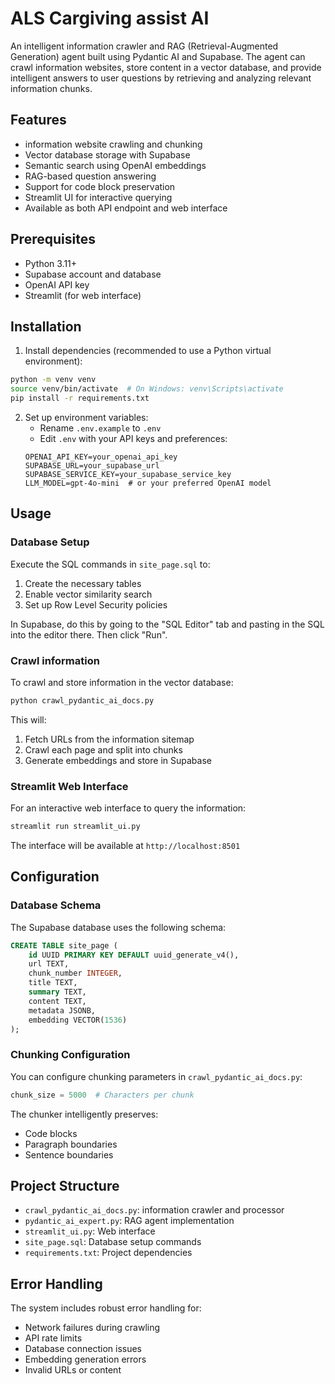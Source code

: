 # ALS Cargiving assist AI

An intelligent information crawler and RAG (Retrieval-Augmented Generation) agent built using Pydantic AI and Supabase. The agent can crawl information websites, store content in a vector database, and provide intelligent answers to user questions by retrieving and analyzing relevant information chunks.

## Features

- information website crawling and chunking
- Vector database storage with Supabase
- Semantic search using OpenAI embeddings
- RAG-based question answering
- Support for code block preservation
- Streamlit UI for interactive querying
- Available as both API endpoint and web interface

## Prerequisites

- Python 3.11+
- Supabase account and database
- OpenAI API key
- Streamlit (for web interface)

## Installation

1. Install dependencies (recommended to use a Python virtual environment):
```bash
python -m venv venv
source venv/bin/activate  # On Windows: venv\Scripts\activate
pip install -r requirements.txt
```

2. Set up environment variables:
   - Rename `.env.example` to `.env`
   - Edit `.env` with your API keys and preferences:
   ```env
   OPENAI_API_KEY=your_openai_api_key
   SUPABASE_URL=your_supabase_url
   SUPABASE_SERVICE_KEY=your_supabase_service_key
   LLM_MODEL=gpt-4o-mini  # or your preferred OpenAI model
   ```

## Usage

### Database Setup

Execute the SQL commands in `site_page.sql` to:
1. Create the necessary tables
2. Enable vector similarity search
3. Set up Row Level Security policies

In Supabase, do this by going to the "SQL Editor" tab and pasting in the SQL into the editor there. Then click "Run".

### Crawl information

To crawl and store information in the vector database:

```bash
python crawl_pydantic_ai_docs.py
```

This will:
1. Fetch URLs from the information sitemap
2. Crawl each page and split into chunks
3. Generate embeddings and store in Supabase

### Streamlit Web Interface

For an interactive web interface to query the information:

```bash
streamlit run streamlit_ui.py
```

The interface will be available at `http://localhost:8501`

## Configuration

### Database Schema

The Supabase database uses the following schema:
```sql
CREATE TABLE site_page (
    id UUID PRIMARY KEY DEFAULT uuid_generate_v4(),
    url TEXT,
    chunk_number INTEGER,
    title TEXT,
    summary TEXT,
    content TEXT,
    metadata JSONB,
    embedding VECTOR(1536)
);
```

### Chunking Configuration

You can configure chunking parameters in `crawl_pydantic_ai_docs.py`:
```python
chunk_size = 5000  # Characters per chunk
```

The chunker intelligently preserves:
- Code blocks
- Paragraph boundaries
- Sentence boundaries

## Project Structure

- `crawl_pydantic_ai_docs.py`: information crawler and processor
- `pydantic_ai_expert.py`: RAG agent implementation
- `streamlit_ui.py`: Web interface
- `site_page.sql`: Database setup commands
- `requirements.txt`: Project dependencies


## Error Handling

The system includes robust error handling for:
- Network failures during crawling
- API rate limits
- Database connection issues
- Embedding generation errors
- Invalid URLs or content
